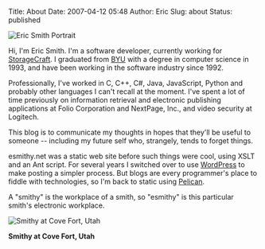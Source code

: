 Title: About
Date: 2007-04-12 05:48
Author: Eric
Slug: about
Status: published

![Eric Smith Portrait]({filename}/site/eric-med.png)

Hi, I'm Eric Smith. I'm a software developer, currently working for
[StorageCraft](http://www.storagecraft.com/). I graduated from
[BYU](http://byu.edu) with a degree in computer science in 1993, and have been
working in the software industry since 1992.

Professionally, I've worked in C, C++, C\#, Java, JavaScript, Python and
probably other languages I can't recall at the moment. I've spent a lot
of time previously on information retrieval and electronic publishing
applications at Folio Corporation and NextPage, Inc., and video security
at Logitech.

This blog is to communicate my thoughts in hopes that they'll be useful to
someone -- including my future self who, strangely, tends to forget things.

esmithy.net was a static web site before such things were cool, using XSLT and
an Ant script. For several years I switched over to use
[WordPress](http://wordpress.org) to make posting a simpler process. But blogs
are every programmer's place to fiddle with technologies, so I'm back to static
using [Pelican](https://blog.getpelican.com/).

A "smithy" is the workplace of a smith, so "esmithy" is this particular
smith's electronic workplace.

![Smithy at Cove Fort, Utah]({filename}/images/smithy.jpg)

**Smithy at Cove Fort, Utah**
